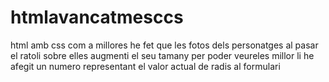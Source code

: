 # htmlavancatmesccs
html amb css
com a millores he fet que les fotos dels personatges al pasar el ratoli sobre elles augmenti el seu tamany per poder veureles millor
li he afegit un numero representant el valor actual de radis al formulari